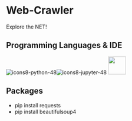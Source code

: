 # Web-Crawler
Explore the NET!


## Programming Languages & IDE

![icons8-python-48](https://user-images.githubusercontent.com/65143821/143678250-25d1ab7f-d498-4e82-b941-0dfdd7437465.png)![icons8-jupyter-48](https://user-images.githubusercontent.com/65143821/143678239-d1967a30-d6aa-42c0-bf95-1d95e4310b59.png) <img src="https://cdn.jsdelivr.net/gh/devicons/devicon/icons/pandas/pandas-original-wordmark.svg" width="48px" height="48px" />

## Packages
- pip install requests
- pip install beautifulsoup4
